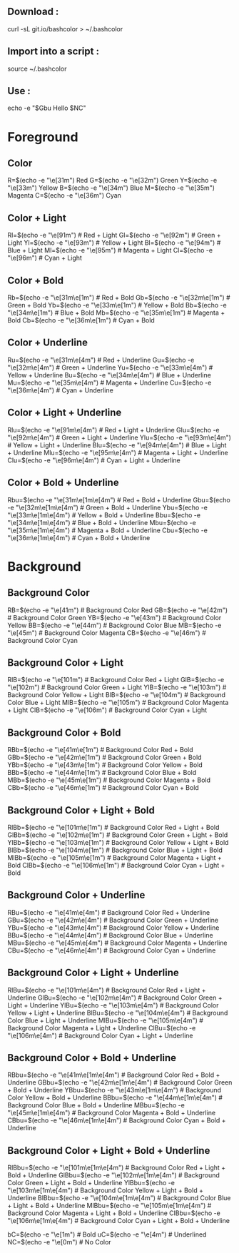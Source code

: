 ## Download :
curl -sL git.io/bashcolor > ~/.bashcolor

## Import into a script :
source ~/.bashcolor

## Use :
echo -e "$Gbu Hello $NC"

# Foreground

## Color
R=$(echo -e "\e[31m") Red
G=$(echo -e "\e[32m") Green
Y=$(echo -e "\e[33m") Yellow
B=$(echo -e "\e[34m") Blue
M=$(echo -e "\e[35m") Magenta
C=$(echo -e "\e[36m") Cyan

## Color + Light
Rl=$(echo -e "\e[91m")                  # Red + Light
Gl=$(echo -e "\e[92m")                  # Green + Light
Yl=$(echo -e "\e[93m")                  # Yellow + Light
Bl=$(echo -e "\e[94m")                  # Blue + Light
Ml=$(echo -e "\e[95m")                  # Magenta + Light
Cl=$(echo -e "\e[96m")                  # Cyan + Light

## Color + Bold
Rb=$(echo -e "\e[31m\e[1m")             # Red + Bold
Gb=$(echo -e "\e[32m\e[1m")             # Green + Bold
Yb=$(echo -e "\e[33m\e[1m")             # Yellow + Bold
Bb=$(echo -e "\e[34m\e[1m")             # Blue + Bold
Mb=$(echo -e "\e[35m\e[1m")             # Magenta + Bold
Cb=$(echo -e "\e[36m\e[1m")             # Cyan + Bold

## Color + Underline
Ru=$(echo -e "\e[31m\e[4m")             # Red + Underline
Gu=$(echo -e "\e[32m\e[4m")             # Green + Underline
Yu=$(echo -e "\e[33m\e[4m")             # Yellow + Underline
Bu=$(echo -e "\e[34m\e[4m")             # Blue + Underline
Mu=$(echo -e "\e[35m\e[4m")             # Magenta + Underline
Cu=$(echo -e "\e[36m\e[4m")             # Cyan + Underline

## Color + Light + Underline
Rlu=$(echo -e "\e[91m\e[4m")            # Red + Light + Underline
Glu=$(echo -e "\e[92m\e[4m")            # Green + Light + Underline
Ylu=$(echo -e "\e[93m\e[4m")            # Yellow + Light + Underline
Blu=$(echo -e "\e[94m\e[4m")            # Blue + Light + Underline
Mlu=$(echo -e "\e[95m\e[4m")            # Magenta + Light + Underline
Clu=$(echo -e "\e[96m\e[4m")            # Cyan + Light + Underline

## Color + Bold + Underline
Rbu=$(echo -e "\e[31m\e[1m\e[4m")       # Red + Bold + Underline
Gbu=$(echo -e "\e[32m\e[1m\e[4m")       # Green + Bold + Underline
Ybu=$(echo -e "\e[33m\e[1m\e[4m")       # Yellow + Bold + Underline
Bbu=$(echo -e "\e[34m\e[1m\e[4m")       # Blue + Bold + Underline
Mbu=$(echo -e "\e[35m\e[1m\e[4m")       # Magenta + Bold + Underline
Cbu=$(echo -e "\e[36m\e[1m\e[4m")       # Cyan + Bold + Underline

# Background

## Background Color
RB=$(echo -e "\e[41m")                  # Background Color Red
GB=$(echo -e "\e[42m")                  # Background Color Green
YB=$(echo -e "\e[43m")                  # Background Color Yellow
BB=$(echo -e "\e[44m")                  # Background Color Blue
MB=$(echo -e "\e[45m")                  # Background Color Magenta
CB=$(echo -e "\e[46m")                  # Background Color Cyan

## Background Color + Light
RlB=$(echo -e "\e[101m")                # Background Color Red + Light
GlB=$(echo -e "\e[102m")                # Background Color Green + Light
YlB=$(echo -e "\e[103m")                # Background Color Yellow + Light
BlB=$(echo -e "\e[104m")                # Background Color Blue + Light
MlB=$(echo -e "\e[105m")                # Background Color Magenta + Light
ClB=$(echo -e "\e[106m")                # Background Color Cyan + Light

## Background Color + Bold
RBb=$(echo -e "\e[41m\e[1m")            # Background Color Red + Bold
GBb=$(echo -e "\e[42m\e[1m")            # Background Color Green + Bold
YBb=$(echo -e "\e[43m\e[1m")            # Background Color Yellow + Bold
BBb=$(echo -e "\e[44m\e[1m")            # Background Color Blue + Bold
MBb=$(echo -e "\e[45m\e[1m")            # Background Color Magenta + Bold
CBb=$(echo -e "\e[46m\e[1m")            # Background Color Cyan + Bold

## Background Color + Light + Bold
RlBb=$(echo -e "\e[101m\e[1m")          # Background Color Red + Light + Bold
GlBb=$(echo -e "\e[102m\e[1m")          # Background Color Green + Light + Bold
YlBb=$(echo -e "\e[103m\e[1m")          # Background Color Yellow + Light + Bold
BlBb=$(echo -e "\e[104m\e[1m")          # Background Color Blue + Light + Bold
MlBb=$(echo -e "\e[105m\e[1m")          # Background Color Magenta + Light + Bold
ClBb=$(echo -e "\e[106m\e[1m")          # Background Color Cyan + Light + Bold

## Background Color + Underline
RBu=$(echo -e "\e[41m\e[4m")            # Background Color Red + Underline
GBu=$(echo -e "\e[42m\e[4m")            # Background Color Green + Underline
YBu=$(echo -e "\e[43m\e[4m")            # Background Color Yellow + Underline
BBu=$(echo -e "\e[44m\e[4m")            # Background Color Blue + Underline
MBu=$(echo -e "\e[45m\e[4m")            # Background Color Magenta + Underline
CBu=$(echo -e "\e[46m\e[4m")            # Background Color Cyan + Underline

## Background Color + Light + Underline
RlBu=$(echo -e "\e[101m\e[4m")          # Background Color Red + Light + Underline
GlBu=$(echo -e "\e[102m\e[4m")          # Background Color Green + Light + Underline
YlBu=$(echo -e "\e[103m\e[4m")          # Background Color Yellow + Light + Underline
BlBu=$(echo -e "\e[104m\e[4m")          # Background Color Blue + Light + Underline
MlBu=$(echo -e "\e[105m\e[4m")          # Background Color Magenta + Light + Underline
ClBu=$(echo -e "\e[106m\e[4m")          # Background Color Cyan + Light + Underline

## Background Color + Bold + Underline
RBbu=$(echo -e "\e[41m\e[1m\e[4m")      # Background Color Red + Bold + Underline
GBbu=$(echo -e "\e[42m\e[1m\e[4m")      # Background Color Green + Bold + Underline
YBbu=$(echo -e "\e[43m\e[1m\e[4m")      # Background Color Yellow + Bold + Underline
BBbu=$(echo -e "\e[44m\e[1m\e[4m")      # Background Color Blue + Bold + Underline
MBbu=$(echo -e "\e[45m\e[1m\e[4m")      # Background Color Magenta + Bold + Underline
CBbu=$(echo -e "\e[46m\e[1m\e[4m")      # Background Color Cyan + Bold + Underline

## Background Color + Light + Bold + Underline
RlBbu=$(echo -e "\e[101m\e[1m\e[4m")    # Background Color Red + Light + Bold + Underline
GlBbu=$(echo -e "\e[102m\e[1m\e[4m")    # Background Color Green + Light + Bold + Underline
YlBbu=$(echo -e "\e[103m\e[1m\e[4m")    # Background Color Yellow + Light + Bold + Underline
BlBbu=$(echo -e "\e[104m\e[1m\e[4m")    # Background Color Blue + Light + Bold + Underline
MlBbu=$(echo -e "\e[105m\e[1m\e[4m")    # Background Color Magenta + Light + Bold + Underline
ClBbu=$(echo -e "\e[106m\e[1m\e[4m")    # Background Color Cyan + Light + Bold + Underline

bC=$(echo -e "\e[1m")           # Bold
uC=$(echo -e "\e[4m")           # Underlined
NC=$(echo -e "\e[0m")           # No Color
